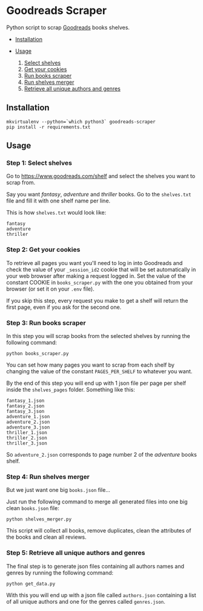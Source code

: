 # Goodreads Scraper

Python script to scrap [Goodreads](https://www.goodreads.com) books shelves.

- [Installation](#installation)

- [Usage](#usage)

    1. [Select shelves](#step-1-select-shelves)
    2. [Get your cookies](#step-2-get-your-cookies)
    3. [Run books scraper](#step-3-run-books-scraper)
    4. [Run shelves merger](#step-4-run-shelves-merger)
    5. [Retrieve all unique authors and genres](#step-5-retrieve-all-unique-authors-and-genres)

## Installation

```
mkvirtualenv --python=`which python3` goodreads-scraper
pip install -r requirements.txt
```

## Usage

### **Step 1: Select shelves**

Go to https://www.goodreads.com/shelf and select the shelves you want to scrap from.

Say you want _fantasy_, _adventure_ and _thriller_ books. Go to the `shelves.txt` file and fill it with one shelf name per line. 

This is how `shelves.txt` would look like:

```
fantasy
adventure
thriller
```

### **Step 2: Get your cookies**

To retrieve all pages you want you'll need to log in into Goodreads and check the value of your `_session_id2` cookie that will be set automatically in your web browser after making a request logged in. Set the value of the constant COOKIE in `books_scraper.py` with the one you obtained from your browser (or set it on your `.env` file).

If you skip this step, every request you make to get a shelf will return the first page, even if you ask for the second one.

### **Step 3: Run books scraper**

In this step you will scrap books from the selected shelves by running the following command:

```
python books_scraper.py
```

You can set how many pages you want to scrap from each shelf by changing the value of the constant `PAGES_PER_SHELF` to whatever you want.

By the end of this step you will end up with 1 json file per page per shelf inside the `shelves_pages` folder. Something like this:

```
fantasy_1.json
fantasy_2.json
fantasy_3.json
adventure_1.json
adventure_2.json
adventure_3.json
thriller_1.json
thriller_2.json
thriller_3.json
```

So `adventure_2.json` corresponds to page number 2 of the _adventure_ books shelf.

### **Step 4: Run shelves merger**

But we just want one big `books.json` file...

Just run the following command to merge all generated files into one big clean `books.json` file:

```
python shelves_merger.py
```

This script will collect all books, remove duplicates, clean the attributes of the books and clean all reviews.

### **Step 5: Retrieve all unique authors and genres**

The final step is to generate json files containing all authors names and genres by running the following command:

```
python get_data.py
```

With this you will end up with a json file called `authors.json` containing a list of all unique authors and one for the genres called `genres.json`.
